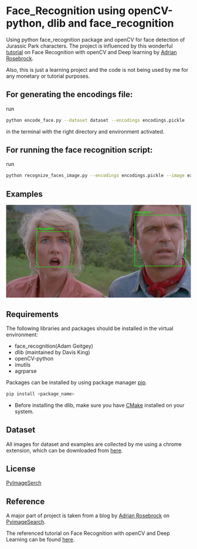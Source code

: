 # Face_Recognition using openCV-python, dlib and face_recognition
Using python face_recognition package and openCV for face detection of Jurassic Park characters. The project is influenced by this wonderful [tutorial](https://www.pyimagesearch.com/2018/06/18/face-recognition-with-opencv-python-and-deep-learning/) on Face Recognition with openCV and Deep learning by [Adrian Rosebrock](https://github.com/jrosebr1).

Also, this is just a learning project and the code is not being used by me for any monetary or tutorial purposes. 

## For generating the encodings file:
run 
```bash
python encode_face.py --dataset dataset --encodings encodings.pickle
```
in the terminal with the right directory and environment activated.

## For running the face recognition script:
run  
```bash 
python recognize_faces_image.py --encodings encodings.pickle --image examples/example_1.jpg
```

## Examples
![alt text](https://github.com/GhostUser/Jurassic-Park-characters-Face-recognition/blob/master/Sample_1.jpg)

## Requirements
The following libraries and packages should be installed in the virtual environment:
* face_recognition(Adam Geitgey)
* dlib (maintained by Davis King)
* openCV-python
* imutils
* agrparse

Packages can be installed by using package manager [pip](https://pip.pypa.io/en/stable/).
```bash
pip install <package_name>
```

* Before installing the dlib, make sure you have [CMake](https://cmake.org/) installed on your system.

## Dataset 
All images for dataset and examples are collected by me using a chrome extension, which can be downloaded from [here](https://chrome.google.com/webstore/detail/ifipmflagepipjokmbdecpmjbibjnakm).

## License
[PyImageSerch](https://www.pyimagesearch.com/faqs/single-faq/what-is-the-code-license-associated-with-your-examples/)


## Reference 
A major part of project is taken from a blog by [Adrian Rosebrock](https://github.com/jrosebr1) on [PyimageSearch](https://www.pyimagesearch.com/).

The referenced tutorial on Face Recognition with openCV and Deep Learning can be found [here](https://www.pyimagesearch.com/).
